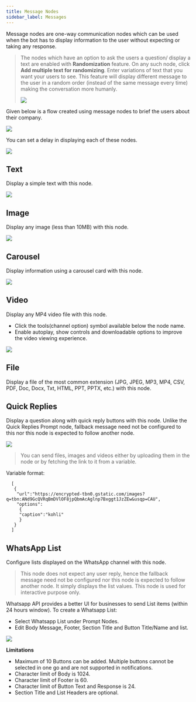 ```yaml
---
title: Message Nodes
sidebar_label: Messages
---
```


Message nodes are one-way communication nodes which can be used when the bot has to display information to the user without expecting or taking any response.


> The nodes which have an option to ask the users a question/ display a text are enabled with **Randomization** feature. On any such node, click **Add multiple text for randomizing**. Enter variations of text that you want your users to see. This feature will display different message to the user in a random order (instead of the same message every time) making the conversation more humanly. 
>  
> ![](https://i.imgur.com/k4kQYfg.png)

Given below is a flow created using message nodes to brief the users about their company.

![](https://i.imgur.com/B9apLcz.jpg)


You can set a delay in displaying each of these nodes. 


![](https://i.imgur.com/0eoZrke.png)


## Text

Display a simple text with this node.  


![](https://i.imgur.com/KwvAAwd.jpg)


## Image 

Display any image (less than 10MB) with this node.


![](https://i.imgur.com/NuHZKEb.jpg)


## Carousel 

Display information using a carousel card with this node.


![](https://i.imgur.com/2iS11MA.png)


## Video 

Display any MP4 video file with this node.
* Click the tools(channel option) symbol available below the node name.  
* Enable autoplay, show controls and downloadable options to improve the video viewing experience. 

![](https://i.imgur.com/zAjKAVU.png)


## File 

Display a file of the most common extension (JPG, JPEG, MP3, MP4, CSV, PDF, Doc, Docx, Txt, HTML, PPT, PPTX, etc.) with this node. 

## Quick Replies

Display a question along with quick reply buttons with this node.
Unlike the Quick Replies Prompt node, fallback message need not be configured to this nor this node is expected to follow another node.

![](https://i.imgur.com/swL8R0v.png)


> You can send files, images and videos either by uploading them in the node or by fetching the link to it from a variable.

Variable format: 

```
  [
   {
    "url":"https://encrypted-tbn0.gstatic.com/images?q=tbn:ANd9GcQVRqBmDVlOF8jpQbmAcAglnp7Bxggt1JzZEw&usqp=CAU",
    "options":
     {
     "caption":"kohli"
     }
   }
  ]
```

## WhatsApp List



Configure lists displayed on the WhatsApp channel with this node. 

> This node does not expect any user reply, hence the fallback message need not be configured nor this node is expected to follow another node. It simply displays the list values. This node is used for interactive purpose only. 

Whatsapp API provides a better UI for businesses to send List items (within 24 hours window). 
To create a Whatsapp List:
* Select Whatsapp List under Prompt Nodes.
* Edit Body Message, Footer, Section Title and Button Title/Name and list.


![](https://i.imgur.com/vmDdimd.png)


**Limitations**

* Maximum of 10 Buttons can be added. Multiple buttons cannot be selected in one go and are not supported in notifications.
* Character limit of Body is 1024.
* Character limit of Footer is 60.
* Character limit of Button Text and Response is 24.
* Section Title and List Headers are optional.

